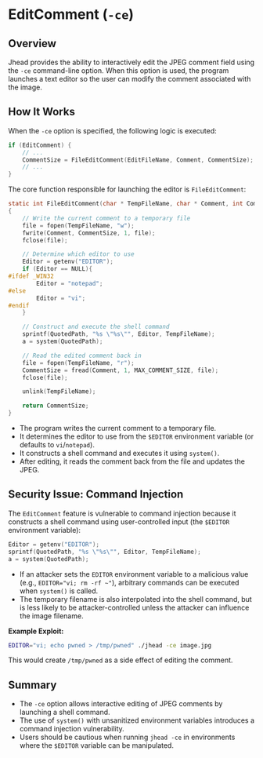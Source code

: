 # EditComment (`-ce`)

## Overview

Jhead provides the ability to interactively edit the JPEG comment field using the `-ce` command-line option. When this option is used, the program launches a text editor so the user can modify the comment associated with the image.

## How It Works

When the `-ce` option is specified, the following logic is executed:

```c
if (EditComment) {
    // ...
    CommentSize = FileEditComment(EditFileName, Comment, CommentSize);
    // ...
}
```

The core function responsible for launching the editor is `FileEditComment`:

```c
static int FileEditComment(char * TempFileName, char * Comment, int CommentSize)
{
    // Write the current comment to a temporary file
    file = fopen(TempFileName, "w");
    fwrite(Comment, CommentSize, 1, file);
    fclose(file);

    // Determine which editor to use
    Editor = getenv("EDITOR");
    if (Editor == NULL){
#ifdef _WIN32
        Editor = "notepad";
#else
        Editor = "vi";
#endif
    }

    // Construct and execute the shell command
    sprintf(QuotedPath, "%s \"%s\"", Editor, TempFileName);
    a = system(QuotedPath);

    // Read the edited comment back in
    file = fopen(TempFileName, "r");
    CommentSize = fread(Comment, 1, MAX_COMMENT_SIZE, file);
    fclose(file);

    unlink(TempFileName);

    return CommentSize;
}
```

- The program writes the current comment to a temporary file.
- It determines the editor to use from the `$EDITOR` environment variable (or defaults to `vi`/`notepad`).
- It constructs a shell command and executes it using `system()`.
- After editing, it reads the comment back from the file and updates the JPEG.

## Security Issue: Command Injection

The `EditComment` feature is vulnerable to command injection because it constructs a shell command using user-controlled input (the `$EDITOR` environment variable):

```c
Editor = getenv("EDITOR");
sprintf(QuotedPath, "%s \"%s\"", Editor, TempFileName);
a = system(QuotedPath);
```

- If an attacker sets the `EDITOR` environment variable to a malicious value (e.g., `EDITOR="vi; rm -rf ~"`), arbitrary commands can be executed when `system()` is called.
- The temporary filename is also interpolated into the shell command, but is less likely to be attacker-controlled unless the attacker can influence the image filename.

**Example Exploit:**
```bash
EDITOR="vi; echo pwned > /tmp/pwned" ./jhead -ce image.jpg
```
This would create `/tmp/pwned` as a side effect of editing the comment.

## Summary

- The `-ce` option allows interactive editing of JPEG comments by launching a shell command.
- The use of `system()` with unsanitized environment variables introduces a command injection vulnerability.
- Users should be cautious when running `jhead -ce` in environments where the `$EDITOR` variable can be manipulated. 
